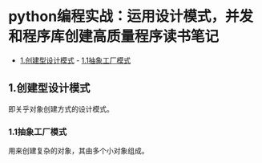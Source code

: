 # python编程实战：运用设计模式，并发和程序库创建高质量程序读书笔记

<!-- vim-markdown-toc Marked -->

* [1.创建型设计模式](#1.创建型设计模式)
        - [1.1抽象工厂模式](#1.1抽象工厂模式)

<!-- vim-markdown-toc -->

## 1.创建型设计模式

即关乎对象创建方式的设计模式。

### 1.1抽象工厂模式

用来创建复杂的对象，其由多个小对象组成。
